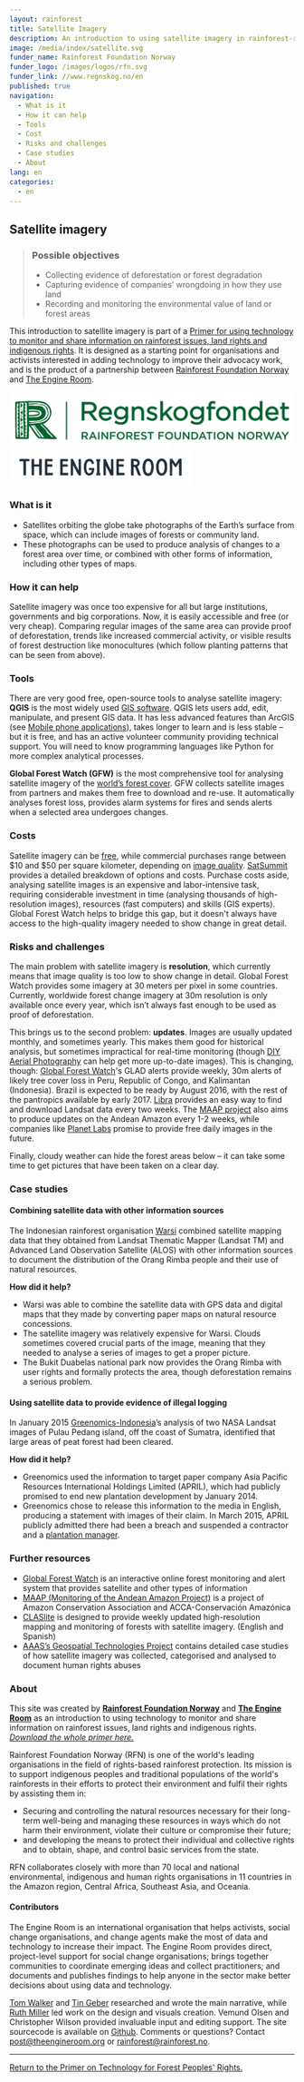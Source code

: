 ```yaml
---
layout: rainforest
title: Satellite Imagery
description: An introduction to using satellite imagery in rainforest-related projects for analysing change over time in a forest area, or generating evidence of deforestation, trends like increased commercial activity, or visible results of forest degradation.<p>Part of the <a href="/rainforest-tech">Rainforest Technology</a> report.</p>
image: /media/index/satellite.svg
funder_name: Rainforest Foundation Norway
funder_logo: /images/logos/rfn.svg
funder_link: //www.regnskog.no/en
published: true
navigation:
  - What is it
  - How it can help
  - Tools
  - Cost
  - Risks and challenges
  - Case studies
  - About
lang: en
categories:
  - en
---
```


## Satellite imagery

> ### Possible objectives
> * Collecting evidence of deforestation or forest degradation
> * Capturing evidence of companies’ wrongdoing in how they use land 
> * Recording and monitoring the environmental value of land or forest areas

This introduction to satellite imagery is part of a [Primer for using technology to monitor and share information on rainforest issues, land rights and indigenous rights](/rainforest-tech). It is designed as a starting point for organisations and activists interested in adding technology to improve their advocacy work, and is the product of a partnership between [Rainforest Foundation Norway](http://www.regnskog.no/en/) and [The Engine Room](https://theengineroom.org).

![Rainforest Foundation Norway](/images/logos/rfn-dark.svg) ![The Engine Room](/images/logos/engineroom-dark.png)

### What is it

* Satellites orbiting the globe take photographs of the Earth’s surface from space, which can include images of forests or community land. 
* These photographs can be used to produce analysis of changes to a forest area over time, or combined with other forms of information, including other types of maps.

### How it can help
Satellite imagery was once too expensive for all but large institutions, governments and big corporations. Now, it is easily accessible and free (or very cheap). Comparing regular images of the same area can provide proof of deforestation, trends like increased commercial activity, or visible results of forest destruction like monocultures (which follow planting patterns that can be seen from above). 

### Tools
There are very good free, open-source tools to analyse satellite imagery: **QGIS** is the most widely used [GIS software](http://www.qgis.org/en/docs/index.html). QGIS lets users add, edit, manipulate, and present GIS data. It has less advanced features than ArcGIS (see [Mobile phone applications](/rainforest-tech-mobile-phones)), takes longer to learn and is less stable – but it is free, and has an active volunteer community providing technical support. You will need to know programming languages like Python for more complex analytical processes.

**Global Forest Watch (GFW)** is the most comprehensive tool for analysing satellite imagery of the [world’s forest cover](http://www.globalforestwatch.org/). GFW collects satellite images from partners and makes them free to download and re-use. It automatically analyses forest loss, provides alarm systems for fires and sends alerts when a selected area undergoes changes. 

### Costs
Satellite imagery can be [free](http://earthexplorer.usgs.gov/), while commercial purchases range between $10 and $50 per square kilometer, depending on [image quality](http://www.aaas.org/page/high-resolution-satellite-imagery-ordering-and-analysis-handbook#VI.). [SatSummit](http://landscape.satsummit.io/) provides a detailed breakdown of options and costs. Purchase costs aside, analysing satellite images is an expensive and labor-intensive task, requiring considerable investment in time (analysing thousands of high-resolution images), resources (fast computers) and skills (GIS experts). Global Forest Watch helps to bridge this gap, but it doesn't always have access to the high-quality imagery needed to show change in great detail.

### Risks and challenges
The main problem with satellite imagery is **resolution**, which currently means that image quality is too low to show change in detail. Global Forest Watch provides some imagery at 30 meters per pixel in some countries. Currently, worldwide forest change imagery at 30m resolution is only available once every year, which isn’t always fast enough to be used as proof of deforestation. 

This brings us to the second problem: **updates**. Images are usually updated monthly, and sometimes yearly. This makes them good for historical analysis, but sometimes impractical for real-time monitoring (though [DIY Aerial Photography](/rainforest-tech-diy-aerial-mapping) can help get more up-to-date images). This is changing, though: [Global Forest Watch](http://www.globalforestwatch.org/map/)'s GLAD alerts provide weekly, 30m alerts of likely tree cover loss in Peru, Republic of Congo, and Kalimantan (Indonesia). Brazil is expected to be ready by August 2016, with the rest of the pantropics available by early 2017. [Libra](http://libra.developmentseed.org) provides an easy way to find and download Landsat data every two weeks. The [MAAP project](http://maaproject.org/about-maap/) also aims to produce updates on the Andean Amazon every 1-2 weeks, while companies like [Planet Labs](http://www.planet.com) promise to provide free daily images in the future.

Finally, cloudy weather can hide the forest areas below – it can take some time to get pictures that have been taken on a clear day.

### Case studies

#### Combining satellite data with other information sources 

The Indonesian rainforest organisation [Warsi](http://www.warsi.org/) combined satellite mapping data that they obtained from Landsat Thematic Mapper (Landsat TM) and Advanced Land Observation Satellite (ALOS) with other information sources to document the distribution of the Orang Rimba people and their use of natural resources. 

**How did it help?**

* Warsi was able to combine the satellite data with GPS data and digital maps that they made by converting paper maps on natural resource concessions.
* The satellite imagery was relatively expensive for Warsi. Clouds sometimes covered crucial parts of the image, meaning that they needed to analyse a series of images to get a proper picture.
* The Bukit Duabelas national park now provides the Orang Rimba with user rights and formally protects the area, though deforestation remains a serious problem.

#### Using satellite data to provide evidence of illegal logging 

In January 2015 [Greenomics-Indonesia](http://www.greenomics.org/)’s analysis of two NASA Landsat images of Pulau Pedang island, off the coast of Sumatra, identified that large areas of peat forest had been cleared. 

**How did it help?**

* Greenomics used the information to target paper company Asia Pacific Resources International Holdings Limited (APRIL), which had publicly promised to end new plantation development by January 2014. 
* Greenomics chose to release this information to the media in English, producing a statement with images of their claim. In March 2015, APRIL publicly admitted there had been a breach and suspended a contractor and a [plantation manager](http://www.greenomics.org/docs/Greenomics_Press-Release_SFMP_Violation-(LowRes).pdf).

### Further resources

* [Global Forest Watch](www.globalforestwatch.org) is an interactive online forest monitoring and alert system that provides satellite and other types of information
* [MAAP (Monitoring of the Andean Amazon Project)](http://maaproject.org/about-maap/) is a project of Amazon Conservation Association and ACCA-Conservación Amazónica 
* [CLASlite](http://claslite.carnegiescience.edu/en/index.html) is designed to provide weekly updated high-resolution mapping and monitoring of forests with satellite imagery. (English and Spanish)
* [AAAS’s Geospatial Technologies Project](http://www.aaas.org/case-studies) contains detailed case studies of how satellite imagery was collected, categorised and analysed to document human rights abuses
 
### About 

This site was created by __[Rainforest Foundation Norway](www.regnskog.no/en/)__ and __[The Engine Room](//theengineroom.org)__  as an introduction to using technology to monitor and share information on rainforest issues, land rights and indigenous rights. [*Download the whole primer here.*](media/rainforest/Rainforest-tech-primer.pdf)
  
Rainforest Foundation Norway (RFN) is one of the world's leading organisations in the field of rights-based rainforest protection. Its mission is to support indigenous peoples and traditional populations of the world's rainforests in their efforts to protect their environment and fulfil their rights by assisting them in:

- Securing and controlling the natural resources necessary for their long-term well-being and managing these resources in ways which do not harm their environment, violate their culture or compromise their future;
- and developing the means to protect their individual and collective rights and to obtain, shape, and control basic services from the state.

RFN collaborates closely with more than 70 local and national environmental, indigenous and human rights organisations in 11 countries in the Amazon region, Central Africa, Southeast Asia, and Oceania.
  
#### Contributors
  
The Engine Room is an international organisation that helps activists, social change organisations, and change agents make the most of data and technology to increase their impact. The Engine Room provides direct, project-level support for social change organisations; brings together communities to coordinate emerging ideas and collect practitioners; and documents and publishes findings to help anyone in the sector make better decisions about using data and technology.

[Tom Walker](https://www.theengineroom.org/our_team/tom-walker/) and [Tin Geber](https://www.theengineroom.org/our_team/tin-geber/) researched and wrote the main narrative, while [Ruth Miller](http://ruthmiller.net/) led work on the design and visuals creation. Vemund Olsen and Christopher Wilson provided invaluable input and editing support. The site sourcecode is available on [Github](https://github.com/the-engine-room/library/). Comments or questions? Contact [post@theengineroom.org](mailto:post@theengineroom.org) or [rainforest@rainforest.no](rainforest@rainforest.no).

<hr>

[Return to the Primer on Technology for Forest Peoples' Rights.](/rainforest-tech)
